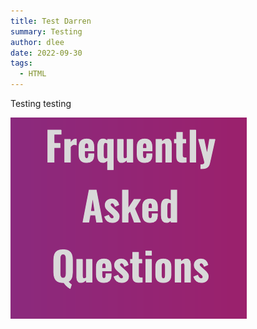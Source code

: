 ```yaml
---
title: Test Darren
summary: Testing
author: dlee
date: 2022-09-30
tags:
  - HTML
---
```

Testing testing

![](src/guideImg/Screenshot-1.png)